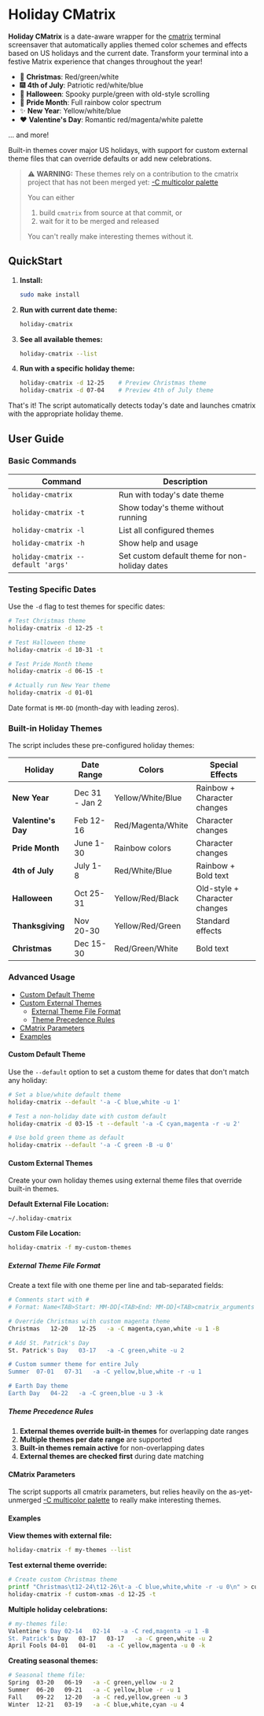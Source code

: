 # Holiday CMatrix

**Holiday CMatrix** is a date-aware wrapper for the [cmatrix](https://github.com/abishekvashok/cmatrix) terminal screensaver that automatically applies themed color schemes and effects based on US holidays and the current date. Transform your terminal into a festive Matrix experience that changes throughout the year!

- 🎄 **Christmas**: Red/green/white
- 🎆 **4th of July**: Patriotic red/white/blue
- 🎃 **Halloween**: Spooky purple/green with old-style scrolling
- 🌈 **Pride Month**: Full rainbow color spectrum
- ✨ **New Year**: Yellow/white/blue
- ❤️ **Valentine's Day**: Romantic red/magenta/white palette

... and more!

Built-in themes cover major US holidays, with support for custom external theme files that can override defaults or add new celebrations.

> ⚠️ **WARNING:** 
> These themes rely on a contribution to the cmatrix project that has not been merged yet: [-C multicolor palette](https://github.com/abishekvashok/cmatrix/pull/200)
> 
> You can either
> 1. build `cmatrix` from source at that commit, or
> 2. wait for it to be merged and released
>
> You can't really make interesting themes without it.

## QuickStart

1. **Install:**

	```bash
	sudo make install
	```

2. **Run with current date theme:**

	```bash
	holiday-cmatrix
	```

3. **See all available themes:**

	```bash
	holiday-cmatrix --list
	```

4. **Run with a specific holiday theme:**

	```bash
	holiday-cmatrix -d 12-25    # Preview Christmas theme
	holiday-cmatrix -d 07-04    # Preview 4th of July theme
	```

That's it! The script automatically detects today's date and launches cmatrix with the appropriate holiday theme.

## User Guide

### Basic Commands

| Command                              | Description                                    |
|--------------------------------------|------------------------------------------------|
| `holiday-cmatrix`                    | Run with today's date theme                    |
| `holiday-cmatrix -t`                 | Show today's theme without running             |
| `holiday-cmatrix -l`                 | List all configured themes                     | 
| `holiday-cmatrix -h`                 | Show help and usage                            |
| `holiday-cmatrix --default 'args'`   | Set custom default theme for non-holiday dates |

### Testing Specific Dates

Use the `-d` flag to test themes for specific dates:

```bash
# Test Christmas theme
holiday-cmatrix -d 12-25 -t

# Test Halloween theme  
holiday-cmatrix -d 10-31 -t

# Test Pride Month theme
holiday-cmatrix -d 06-15 -t

# Actually run New Year theme
holiday-cmatrix -d 01-01
```

Date format is `MM-DD` (month-day with leading zeros).

### Built-in Holiday Themes

The script includes these pre-configured holiday themes:

| Holiday             | Date Range        | Colors              | Special Effects                   |
|---------------------|-------------------|---------------------|-----------------------------------|
| **New Year**        | Dec 31 - Jan 2    | Yellow/White/Blue   | Rainbow + Character changes       |
| **Valentine's Day** | Feb 12-16         | Red/Magenta/White   | Character changes                 |
| **Pride Month**     | June 1-30         | Rainbow colors      | Character changes                 |
| **4th of July**     | July 1-8          | Red/White/Blue      | Rainbow + Bold text               |
| **Halloween**       | Oct 25-31         | Yellow/Red/Black    | Old-style + Character changes     |
| **Thanksgiving**    | Nov 20-30         | Yellow/Red/Green    | Standard effects                  |
| **Christmas**       | Dec 15-30         | Red/Green/White     | Bold text                         |


### Advanced Usage

- [Custom Default Theme](#custom-default-theme)
- [Custom External Themes](#custom-external-themes)
  - [External Theme File Format](#external-theme-file-format)
  - [Theme Precedence Rules](#theme-precedence-rules)
- [CMatrix Parameters](#cmatrix-parameters)
- [Examples](#examples)

#### Custom Default Theme

Use the `--default` option to set a custom theme for dates that don't match any holiday:

```bash
# Set a blue/white default theme
holiday-cmatrix --default '-a -C blue,white -u 1'

# Test a non-holiday date with custom default
holiday-cmatrix -d 03-15 -t --default '-a -C cyan,magenta -r -u 2'

# Use bold green theme as default
holiday-cmatrix --default '-a -C green -B -u 0'
```

#### Custom External Themes

Create your own holiday themes using external theme files that override built-in themes.

**Default External File Location:**
```
~/.holiday-cmatrix
```

**Custom File Location:**
```bash
holiday-cmatrix -f my-custom-themes
```

##### External Theme File Format

Create a text file with one theme per line and tab-separated fields:

```bash
# Comments start with #
# Format: Name<TAB>Start: MM-DD[<TAB>End: MM-DD]<TAB>cmatrix_arguments

# Override Christmas with custom magenta theme
Christmas	12-20	12-25	-a -C magenta,cyan,white -u 1 -B

# Add St. Patrick's Day
St. Patrick's Day	03-17	-a -C green,white -u 2

# Custom summer theme for entire July
Summer	07-01	07-31	-a -C yellow,blue,white -r -u 1

# Earth Day theme
Earth Day	04-22	-a -C green,blue -u 3 -k
```

##### Theme Precedence Rules

1. **External themes override built-in themes** for overlapping date ranges
2. **Multiple themes per date range** are supported
3. **Built-in themes remain active** for non-overlapping dates
4. **External themes are checked first** during date matching

#### CMatrix Parameters

The script supports all cmatrix parameters, but relies heavily on the as-yet-unmerged [-C multicolor palette](https://github.com/abishekvashok/cmatrix/pull/200) to really make interesting themes.

#### Examples

**View themes with external file:**
```bash
holiday-cmatrix -f my-themes --list
```

**Test external theme override:**
```bash
# Create custom Christmas theme
printf "Christmas\t12-24\t12-26\t-a -C blue,white,white -r -u 0\n" > custom-xmas
holiday-cmatrix -f custom-xmas -d 12-25 -t
```

**Multiple holiday celebrations:**
```bash
# my-themes file:
Valentine's Day	02-14	02-14	-a -C red,magenta -u 1 -B
St. Patrick's Day	03-17	03-17	-a -C green,white -u 2
April Fools	04-01	04-01	-a -C yellow,magenta -u 0 -k
```

**Creating seasonal themes:**
```bash
# Seasonal theme file:
Spring	03-20	06-19	-a -C green,yellow -u 2
Summer	06-20	09-21	-a -C yellow,blue -r -u 1
Fall	09-22	12-20	-a -C red,yellow,green -u 3
Winter	12-21	03-19	-a -C blue,white,cyan -u 4
```
